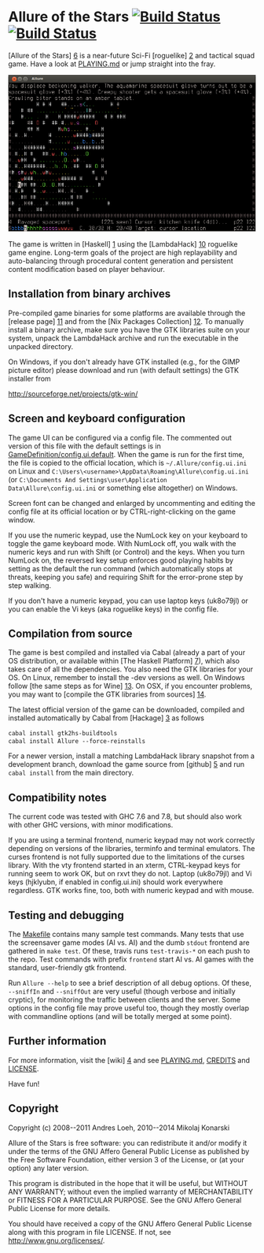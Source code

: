 Allure of the Stars [![Build Status](https://travis-ci.org/AllureOfTheStars/Allure.svg?branch=master)](https://travis-ci.org/AllureOfTheStars/Allure)[![Build Status](https://drone.io/github.com/AllureOfTheStars/Allure/status.png)](https://drone.io/github.com/AllureOfTheStars/Allure/latest)
===================

[Allure of the Stars] [6] is a near-future Sci-Fi [roguelike] [2]
and tactical squad game. Have a look at [PLAYING.md](GameDefinition/PLAYING.md)
or jump straight into the fray.

![gameplay screenshot](GameDefinition/screenshot.png?raw=true)

The game is written in [Haskell] [1] using the [LambdaHack] [10]
roguelike game engine. Long-term goals of the project are high
replayability and auto-balancing through procedural content generation
and persistent content modification based on player behaviour.


Installation from binary archives
---------------------------------

Pre-compiled game binaries for some platforms are available through
the [release page] [11] and from the [Nix Packages Collection] [12].
To manually install a binary archive, make sure you have the GTK
libraries suite on your system, unpack the LambdaHack archive
and run the executable in the unpacked directory.

On Windows, if you don't already have GTK installed (e.g., for the GIMP
picture editor) please download and run (with default settings)
the GTK installer from

http://sourceforge.net/projects/gtk-win/


Screen and keyboard configuration
---------------------------------

The game UI can be configured via a config file.
The commented out version of this file with the default settings is in
[GameDefinition/config.ui.default](GameDefinition/config.ui.default).
When the game is run for the first time, the file is copied to the official
location, which is `~/.Allure/config.ui.ini` on Linux and
`C:\Users\<username>\AppData\Roaming\Allure\config.ui.ini`
(or `C:\Documents And Settings\user\Application Data\Allure\config.ui.ini`
or something else altogether) on Windows.

Screen font can be changed and enlarged by uncommenting and editing
the config file at its official location or by CTRL-right-clicking
on the game window.

If you use the numeric keypad, use the NumLock key on your keyboard
to toggle the game keyboard mode. With NumLock off, you walk with the numeric
keys and run with Shift (or Control) and the keys. When you turn NumLock on,
the reversed key setup enforces good playing habits by setting as the default
the run command (which automatically stops at threats, keeping you safe)
and requiring Shift for the error-prone step by step walking.

If you don't have a numeric keypad, you can use laptop keys (uk8o79jl)
or you can enable the Vi keys (aka roguelike keys) in the config file.


Compilation from source
-----------------------

The game is best compiled and installed via Cabal (already a part
of your OS distribution, or available within [The Haskell Platform] [7]),
which also takes care of all the dependencies. You also need
the GTK libraries for your OS. On Linux, remember to install the -dev
versions as well. On Windows follow [the same steps as for Wine] [13].
On OSX, if you encounter problems, you may want to
[compile the GTK libraries from sources] [14].

The latest official version of the game can be downloaded,
compiled and installed automatically by Cabal from [Hackage] [3] as follows

    cabal install gtk2hs-buildtools
    cabal install Allure --force-reinstalls

For a newer version, install a matching LambdaHack library snapshot
from a development branch, download the game source from [github] [5]
and run `cabal install` from the main directory.

Compatibility notes
-------------------

The current code was tested with GHC 7.6 and 7.8,
but should also work with other GHC versions, with minor modifications.

If you are using a terminal frontend, numeric keypad may not work
correctly depending on versions of the libraries, terminfo and terminal
emulators. The curses frontend is not fully supported due to the limitations
of the curses library. With the vty frontend started in an xterm,
CTRL-keypad keys for running seem to work OK, but on rxvt they do not.
Laptop (uk8o79jl) and Vi keys (hjklyubn, if enabled in config.ui.ini)
should work everywhere regardless. GTK works fine, too, both with
numeric keypad and with mouse.


Testing and debugging
---------------------

The [Makefile](Makefile) contains many sample test commands.
Many tests that use the screensaver game modes (AI vs. AI)
and the dumb `stdout` frontend are gathered in `make test`.
Of these, travis runs `test-travis-*` on each push to the repo.
Test commands with prefix `frontend` start AI vs. AI games
with the standard, user-friendly gtk frontend.

Run `Allure --help` to see a brief description of all debug options.
Of these, `--sniffIn` and `--sniffOut` are very useful (though verbose
and initially cryptic), for monitoring the traffic between clients
and the server. Some options in the config file may prove useful too,
though they mostly overlap with commandline options (and will be totally
merged at some point).


Further information
-------------------

For more information, visit the [wiki] [4]
and see [PLAYING.md](GameDefinition/PLAYING.md), [CREDITS](CREDITS)
and [LICENSE](LICENSE).

Have fun!


Copyright
---------

Copyright (c) 2008--2011 Andres Loeh, 2010--2014 Mikolaj Konarski

Allure of the Stars is free software: you can redistribute it and/or modify
it under the terms of the GNU Affero General Public License as published by
the Free Software Foundation, either version 3 of the License, or
(at your option) any later version.

This program is distributed in the hope that it will be useful,
but WITHOUT ANY WARRANTY; without even the implied warranty of
MERCHANTABILITY or FITNESS FOR A PARTICULAR PURPOSE. See the
GNU Affero General Public License for more details.

You should have received a copy of the GNU Affero General Public License
along with this program in file LICENSE.
If not, see <http://www.gnu.org/licenses/>.



[1]: http://www.haskell.org/
[2]: http://roguebasin.roguelikedevelopment.org/index.php?title=Berlin_Interpretation
[3]: http://hackage.haskell.org/package/Allure
[4]: https://github.com/AllureOfTheStars/Allure/wiki
[5]: http://github.com/AllureOfTheStars/Allure
[6]: http://allureofthestars.com
[7]: http://www.haskell.org/platform

[10]: http://github.com/LambdaHack/LambdaHack
[11]: https://github.com/AllureOfTheStars/Allure/releases/latest
[12]: http://hydra.cryp.to/search?query=Allure
[13]: http://www.haskell.org/haskellwiki/GHC_under_Wine#Code_that_uses_gtk2hs
[14]: http://www.edsko.net/2014/04/27/haskell-including-gtk-on-mavericks
